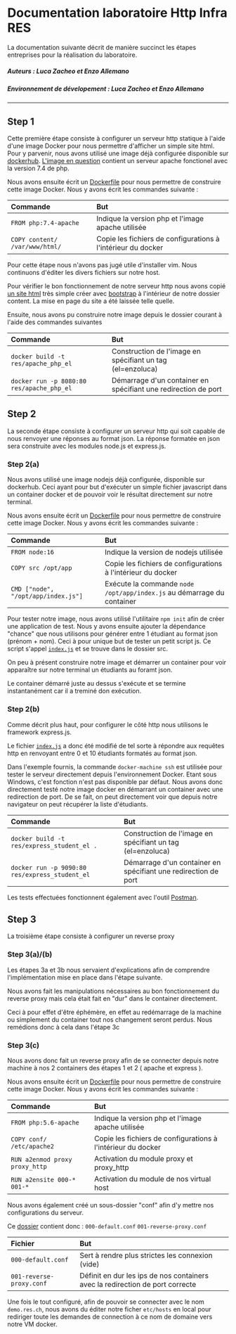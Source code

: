 # Documentation laboratoire Http Infra RES
La documentation suivante décrit de manière succinct les étapes entreprises pour la réalisation du laboratoire.

##### Auteurs : Luca Zacheo et Enzo Allemano
##### Environnement de dévelopement : Luca Zacheo et Enzo Allemano

---

## Step 1
Cette première étape consiste à configurer un serveur http statique à l'aide d'une image Docker pour nous permettre d'afficher
un simple site html.
Pour y parvenir, nous avons utilisé une image déjà configurée disponible sur [dockerhub](https://hub.docker.com/).
[L'image en question](https://github.com/docker-library/php/blob/47e681a74116da5a99e804bef5a7808df40d831f/7.4/buster/apache/Dockerfile) contient un serveur apache fonctionel avec la version 7.4 de php.

Nous avons ensuite écrit un [Dockerfile](../fb-step-1/docker-images/apache-php-image/Dockerfile) pour nous permettre de construire cette image Docker.
Nous y avons écrit les commandes suivante :

| Commande      					| But           |
| :------------- 					|:-------------	|
| `FROM php:7.4-apache`      		| Indique la version php et l'image apache utilisée | 
| `COPY content/ /var/www/html/`    | Copie les fichiers de configurations à l'intérieur du docker |

Pour cette étape nous n'avons pas jugé utile d'installer vim. Nous continuons d'éditer les divers fichiers sur notre host.

Pour vérifier le bon fonctionnement de notre serveur http nous avons copié [un site html](https://github.com/mlg-hub/bootstrap-theme) très simple créer avec [bootstrap](https://getbootstrap.com/) à l'intérieur de notre
dossier content. La mise en page du site a été laissée telle quelle.

Ensuite, nous avons pu construire notre image depuis le dossier courant à l'aide des commandes suivantes

| Commande      							| But           |
| :------------- 							|:-------------	|
| `docker build -t res/apache_php_el`		| Construction de l'image en spécifiant un tag </br> (el=enzoluca)| 
| `docker run -p 8080:80 res/apache_php_el` | Démarrage d'un container en spécifiant une redirection de port |

## Step 2
La seconde étape consiste à configurer un serveur http qui soit capable de nous renvoyer une réponses au format json.
La réponse formatée en json sera construite avec les modules node.js et express.js.

### Step 2(a)
Nous avons utilisé une image nodejs déjà configurée, disponible sur dockerhub. Ceci ayant pour but d'exécuter un simple fichier javascript 
dans un container docker et de pouvoir voir le résultat directement sur notre terminal.

Nous avons ensuite écrit un [Dockerfile](../fb-step-2/docker-images/express-image/Dockerfile) pour nous permettre de construire cette image Docker.
Nous y avons écrit les commandes suivante :

| Commande      						| But           |
| :------------- 						|:-------------	|
| `FROM node:16`      					| Indique la version de nodejs utilisée | 
| `COPY src /opt/app`    				| Copie les fichiers de configurations à l'intérieur du docker |
| `CMD ["node", "/opt/app/index.js"]`   | Exécute la commande `node /opt/app/index.js` au démarrage du container |

Pour tester notre image, nous avons utilisé l'utilitaire `npm init` afin de créer une application de test. 
Nous y avons ensuite ajouter la dépendance "chance" que nous utilisons pour générer entre 1 étudiant au format json (prénom + nom).
Ceci à pour unique but de tester un petit script js. Ce script s'appel [`index.js`](../fb-step-2/docker-images/express-image/src/index.js) et se trouve dans le dossier src.

On peu à présent construire notre image et démarrer un container pour voir apparaître sur notre terminal un étudiants au foramt json.

Le container démarré juste au dessus s'exécute et se termine instantanément car il a treminé don exécution.

### Step 2(b)
Comme décrit plus haut, pour configurer le côté http nous utilisons le framework express.js.

Le fichier [`index.js`](../fb-step-2/docker-images/express-image/src/index.js) a donc été modifié de tel sorte à répondre aux requêtes http en renvoyant entre 0 et 10 étudiants formatés au format json.

Dans l'exemple fournis, la commande `docker-machine ssh` est utilisée pour tester le serveur directement depuis l'environnement Docker.
Etant sous Windows, c'est fonction n'est pas disponible par défaut. Nous avons donc directement testé notre image docker en démarrant un container
avec une redirection de port. De se fait, on peut directement voir que depuis notre navigateur on peut récupérer la liste d'étudiants.

| Commande      							| But           |
| :------------- 							|:-------------	|
| `docker build -t res/express_student_el .`		| Construction de l'image en spécifiant un tag </br> (el=enzoluca)| 
| `docker run -p 9090:80 res/express_student_el` | Démarrage d'un container en spécifiant une redirection de port |

Les tests effectuées fonctionnent également avec l'outil [Postman](https://www.postman.com/).

## Step 3
La troisième étape consiste à configurer un reverse proxy

### Step 3(a)/(b)
Les étapes 3a et 3b nous servaient d'explications afin de comprendre l'implémentation mise en place dans l'étape suivante.

Nous avons fait les manipulations nécessaires au bon fonctionnement du reverse proxy mais cela était fait en "dur" dans le container directement.

Ceci à pour effet d'être éphémère, en effet au redémarrage de la machine ou simplement du container tout nos changement seront perdus. Nous remédions donc à cela dans l'étape 3c

### Step 3(c)

Nous avons donc fait un reverse proxy afin de se connecter depuis notre machine à nos 2 containers des étapes 1 et 2 ( apache et express ).

Nous avons ensuite écrit un [Dockerfile](../fb-step-3/docker-images/apache-reverse-proxy/Dockerfile) pour nous permettre de construire cette image Docker.
Nous y avons écrit les commandes suivante :

| Commande      					| But           |
| :------------- 					|:-------------	|
| `FROM php:5.6-apache`      		| Indique la version php et l'image apache utilisée | 
| `COPY conf/ /etc/apache2`    		| Copie les fichiers de configurations à l'intérieur du docker |
| `RUN a2enmod proxy proxy_http`    | Activation du module proxy et proxy_http |
| `RUN a2ensite 000-* 001-*`    	| Activation du module de nos virtual host |

Nous avons également créé un sous-dossier "conf" afin d'y mettre nos configurations du serveur. 

Ce [dossier](../fb-step-3/docker-images/apache-reverse-proxy/conf) contient donc : 
`000-default.conf`
`001-reverse-proxy.conf`

| Fichier      						| But           |
| :------------- 					|:-------------	|
| `000-default.conf`      			| Sert à rendre plus strictes les connexion (vide) | 
| `001-reverse-proxy.conf`     		| Définit en dur les ips de nos containers avec la redirection de 										port correcte | 

Une fois le tout configuré, afin de pouvoir se connecter avec le nom `demo.res.ch`, nous avons du éditer notre ficher `etc/hosts` en local pour rediriger toute les demandes de connection à ce nom de domaine vers notre VM docker.












